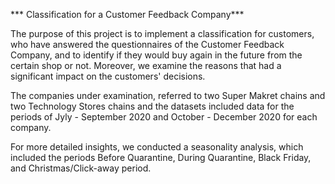 *** Classification for a Customer Feedback Company***

The purpose of this project is to implement a classification for customers, who have answered the questionnaires of the Customer Feedback Company, and to identify if they would buy again in the future from the certain shop or not. Moreover, we examine the reasons that had a significant impact on the customers' decisions. 

The companies under examination, referred to two Super Makret chains and two Technology Stores chains and the datasets included data for the periods of Jyly - September 2020 and October - December 2020 for each company. 

For more detailed insights, we conducted a seasonality analysis, which included the periods Before Quarantine, During Quarantine, Black Friday, and Christmas/Click-away period. 

